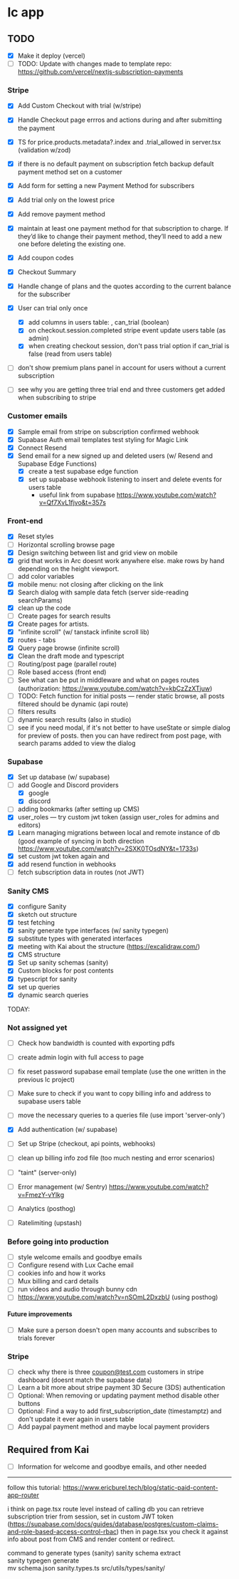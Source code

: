 # lc app

## TODO

- [x] Make it deploy (vercel)
- [ ] TODO: Update with changes made to template repo: https://github.com/vercel/nextjs-subscription-payments

### Stripe

- [x] Add Custom Checkout with trial (w/stripe)
- [x] Handle Checkout page errros and actions during and after submitting the payment
- [x] TS for price.products.metadata?.index and .trial_allowed in server.tsx (validation w/zod)
- [x] if there is no default payment on subscription fetch backup default payment method set on a customer
- [x] Add form for setting a new Payment Method for subscribers
- [x] Add trial only on the lowest price
- [x] Add remove payment method
- [x] maintain at least one payment method for that subscription to charge. If they’d like to change their payment method, they’ll need to add a new one before deleting the existing one.
- [x] Add coupon codes
- [x] Checkout Summary
- [x] Handle change of plans and the quotes according to the current balance for the subscriber
- [x] User can trial only once

  - [x] add columns in users table: , can_trial (boolean)
  - [x] on checkout.session.completed stripe event update users table (as admin)
  - [x] when creating checkout session, don't pass trial option if can_trial is false (read from users table)

- [ ] don't show premium plans panel in account for users without a current subscription
- [ ] see why you are getting three trial end and three customers get added when subscribing to stripe

### Customer emails

- [x] Sample email from stripe on subscription confirmed webhook
- [x] Supabase Auth email templates test styling for Magic Link
- [x] Connect Resend
- [x] Send email for a new signed up and deleted users (w/ Resend and Supabase Edge Functions)
  - [x] create a test supabase edge function
  - [x] set up supabase webhook listening to insert and delete events for users table
    - useful link from supabase https://www.youtube.com/watch?v=Qf7XvL1fjvo&t=357s

### Front-end

- [x] Reset styles
- [ ] Horizontal scrolling browse page
- [x] Design switching between list and grid view on mobile
- [x] grid that works in Arc doesnt work anywhere else. make rows by hand depending on the height viewport.
- [ ] add color variables
- [x] mobile menu: not closing after clicking on the link
- [x] Search dialog with sample data fetch (server side-reading searchParams)
- [x] clean up the code
- [ ] Create pages for search results
- [x] Create pages for artists.
- [x] "infinite scroll" (w/ tanstack infinite scroll lib)
- [x] routes - tabs
- [x] Query page browse (infinite scroll)
- [x] Clean the draft mode and typescript
- [ ] Routing/post page (parallel route)
- [ ] Role based access (front end)
- [ ] See what can be put in middleware and what on pages routes (authorization: https://www.youtube.com/watch?v=kbCzZzXTjuw)
- [ ] TODO: Fetch function for initial posts — render static browse, all posts filtered should be dynamic (api route)
- [ ] filters results
- [ ] dynamic search results (also in studio)
- [ ] see if you need modal, if it's not better to have useState or simple dialog for preview of posts. then you can have redirect from post page, with search params added to view the dialog

### Supabase

- [x] Set up database (w/ supabase)
- [ ] add Google and Discord providers
  - [x] google
  - [x] discord
- [ ] adding bookmarks (after setting up CMS)
- [x] user_roles — try custom jwt token (assign user_roles for admins and editors)
- [x] Learn managing migrations between local and remote instance of db (good example of syncing in both direction https://www.youtube.com/watch?v=2SXK0TOsdNY&t=1733s)
- [x] set custom jwt token again and
- [x] add resend function in webhooks
- [ ] fetch subscription data in routes (not JWT)

### Sanity CMS

- [x] configure Sanity
- [x] sketch out structure
- [x] test fetching
- [x] sanity generate type interfaces (w/ sanity typegen)
- [x] substitute types with generated interfaces
- [x] meeting with Kai about the structure (https://excalidraw.com/)
- [x] CMS structure
- [x] Set up sanity schemas (sanity)
- [x] Custom blocks for post contents
- [x] typescript for sanity
- [x] set up queries
- [x] dynamic search queries

TODAY:

### Not assigned yet

- [ ] Check how bandwidth is counted with exporting pdfs
- [ ] create admin login with full access to page
- [ ] fix reset password supabase email template (use the one written in the previous lc project)
- [ ] Make sure to check if you want to copy billing info and address to supabase users table
- [ ] move the necessary queries to a queries file (use import 'server-only')
- [x] Add authentication (w/ supabase)

- [ ] Set up Stripe (checkout, api points, webhooks)
- [ ] clean up billing info zod file (too much nesting and error scenarios)
- [ ] "taint" (server-only)
- [ ] Error management (w/ Sentry) https://www.youtube.com/watch?v=FmezY-vYlkg
- [ ] Analytics (posthog)
- [ ] Ratelimiting (upstash)

### Before going into production

- [ ] style welcome emails and goodbye emails
- [ ] Configure resend with Lux Cache email
- [ ] cookies info and how it works
- [ ] Mux billing and card details
- [ ] run videos and audio through bunny cdn
- [ ] https://www.youtube.com/watch?v=nSOmL2DxzbU (using posthog)

#### Future improvements

- [ ] Make sure a person doesn't open many accounts and subscribes to trials forever

### Stripe

- [ ] check why there is three coupon@test.com customers in stripe dashboard (doesnt match the supabase data)
- [ ] Learn a bit more about stripe payment 3D Secure (3DS) authentication
- [ ] Optional: When removing or updating payment method disable other buttons
- [ ] Optional: Find a way to add first_subscription_date (timestamptz) and don't update it ever again in users table
- [ ] Add paypal payment method and maybe local payment providers

## Required from Kai

- [ ] Information for welcome and goodbye emails, and other needed

---

follow this tutorial:
https://www.ericburel.tech/blog/static-paid-content-app-router

i think on page.tsx route level instead of calling db you can retrieve subscription trier from session, set in custom JWT token (https://supabase.com/docs/guides/database/postgres/custom-claims-and-role-based-access-control-rbac) then in page.tsx you check it against info about post from CMS and render content or redirect.

command to generate types (sanity)
sanity schema extract  
sanity typegen generate  
mv schema.json sanity.types.ts src/utils/types/sanity/

